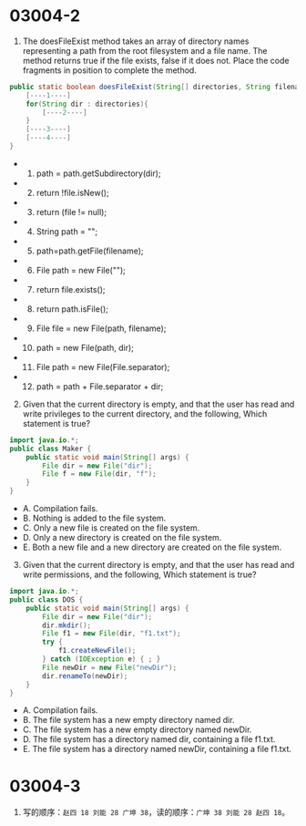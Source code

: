 # 03004-2
1. The doesFileExist method takes an array of directory names representing a path from the root filesystem and a file name. The method returns true if the file exists, false if it does not. Place the code fragments in position to complete the method.
```java
public static boolean doesFileExist(String[] directories, String filename){
    [----1----]
    for(String dir : directories){
        [----2----]
    }
    [----3----]
    [----4----]
}
```
- 01) path = path.getSubdirectory(dir);
- 02) return !file.isNew();
- 03) return (file != null);
- 04) String path = "";
- 05) path=path.getFile(filename);
- 06) File path = new File("");
- 07) return file.exists();
- 08) return path.isFile();
- 09) File file = new File(path, filename);
- 10) path = new File(path, dir);
- 11) File path = new File(File.separator);
- 12) path = path + File.separator + dir;

2. Given that the current directory is empty, and that the user has read and write privileges to the current directory, and the following, Which statement is true?
```java
import java.io.*;
public class Maker {
    public static void main(String[] args) {
        File dir = new File("dir");
        File f = new File(dir, "f");
    }
}
```
- A. Compilation fails.
- B. Nothing is added to the file system.
- C. Only a new file is created on the file system.
- D. Only a new directory is created on the file system.
- E. Both a new file and a new directory are created on the file system.

3. Given that the current directory is empty, and that the user has read and write permissions, and the following, Which statement is true?
```java
import java.io.*;
public class DOS {
    public static void main(String[] args) {
        File dir = new File("dir");
        dir.mkdir();
        File f1 = new File(dir, "f1.txt");
        try {
            f1.createNewFile();
        } catch (IOException e) { ; }
        File newDir = new File("newDir");
        dir.renameTo(newDir);
    }
}
```
- A. Compilation fails.
- B. The file system has a new empty directory named dir.
- C. The file system has a new empty directory named newDir.
- D. The file system has a directory named dir, containing a file f1.txt.
- E. The file system has a directory named newDir, containing a file f1.txt.

# 03004-3
1. 写的顺序：`赵四 18 刘能 28 广坤 38`，读的顺序：`广坤 38 刘能 28 赵四 18`。